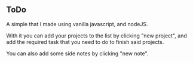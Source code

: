 ## ToDo

A simple that I made using vanilla javascript, and nodeJS.

With it you can add your projects to the list by clicking "new project", and add the required task that you need to do to finish said projects.

You can also add some side notes by clicking "new note".